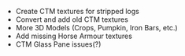 - Create CTM textures for stripped logs
- Convert and add old CTM textures
- More 3D Models (Crops, Pumpkin, Iron Bars, etc.)
- Add missing Horse Armour textures
- CTM Glass Pane issues(?)
